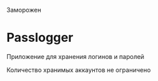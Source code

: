Заморожен


# Passlogger

Приложение для хранения логинов и паролей

Количество хранимых аккаунтов не ограничено

